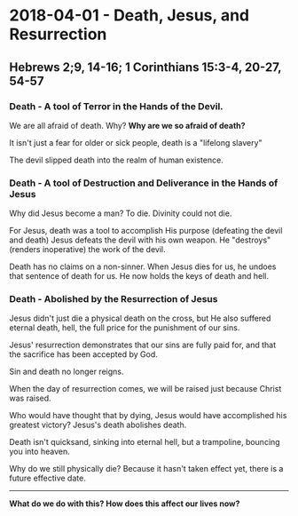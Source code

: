 # 2018-04-01 - Death, Jesus, and Resurrection
## Hebrews 2;9, 14-16; 1 Corinthians 15:3-4, 20-27, 54-57


### Death - A tool of Terror in the Hands of the Devil.
We are all afraid of death.
Why? **Why are we so afraid of death?**

It isn't just a fear for older or sick people, death is a "lifelong slavery"

The devil slipped death into the realm of human existence.

### Death - A tool of Destruction and Deliverance in the Hands of Jesus

Why did Jesus become a man? To die. Divinity could not die.

For Jesus, death was a tool to accomplish His purpose (defeating the devil and death)
Jesus defeats the devil with his own weapon. He "destroys" (renders inoperative) the work of the devil.

Death has no claims on a non-sinner. When Jesus dies for us, he undoes that sentence of death for us. He now holds the keys of death and hell.

### Death - Abolished by the Resurrection of Jesus

Jesus didn't just die a physical death on the cross, but He also suffered eternal death, hell, the full price for the punishment of our sins.

Jesus' resurrection demonstrates that our sins are fully paid for, and that the sacrifice has been accepted by God.

Sin and death no longer reigns.

When the day of resurrection comes, we will be raised just because Christ was raised.

Who would have thought that by dying, Jesus would have accomplished his greatest victory? Jesus's death abolishes death.

Death isn't quicksand, sinking into eternal hell, but a trampoline, bouncing you into heaven.

Why do we still physically die? Because it hasn't taken effect yet, there is a future effective date.

---

**What do we do with this? How does this affect our lives now?**

